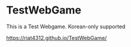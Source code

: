 # TestWebGame
This is a Test Webgame.
Korean-only supported

https://riat4312.github.io/TestWebGame/
